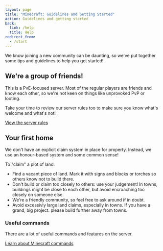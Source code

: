 ```yaml
---
layout: page
title: "Minecraft: Guidelines and Getting Started"
action: Guidelines and getting started
back:
  link: /help
  title: Help
redirect_from:
  - /start
---
```


We know joining a new community can be daunting, so we've put together some tips and guidelines to help you get started! 

## We're a group of friends!

This is a PvE-focused server. Most of the regular players are friends and know each other, so we're not keen on things like unprovoked PvP or looting. 

Take your time to review our server rules too to make sure you know what's welcome and what's not! 

<a href="/rules" class="action">View the server rules</a>

## Your first home

We don't have an explicit claim system in place for property. Instead, we use an honour-based system and some common sense! 

To "claim" a plot of land:

* Find a vacant piece of land. Mark it with signs and blocks or torches so others know not to build there. 
* Don't build or claim too closely to others: use your judgement! In towns, buildings might be close to each other, but avoid encroaching too closely on someone else. 
* We're a friendly community, so feel free to ask around if in doubt. 
* Avoid excessivly large land claims, especially in towns. If you have a grand, big project. please build further away from towns. 

### Useful commands

There are a lot of useful commands and features on the server. 

<a href="/help/minecraft-commands" class="action">Learn about Minecraft commands</a>

<!--*(TODO: Write about player towns)*-->

<!--## Free-form Creative world

* Feel free to build anywhere! 
* Just remember: don't grief or modify existing stuff
* For testing and building mockups, use the TP button at spawn. It'll teleport you out further to open land so you're able to build more freely. -->

